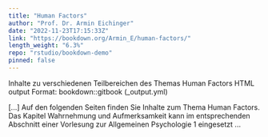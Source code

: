 ```yaml
---
title: "Human Factors"
author: "Prof. Dr. Armin Eichinger"
date: "2022-11-23T17:15:33Z"
link: "https://bookdown.org/Armin_E/human-factors/"
length_weight: "6.3%"
repo: "rstudio/bookdown-demo"
pinned: false
---
```


<p>Inhalte zu verschiedenen Teilbereichen des Themas Human Factors
HTML output Format: bookdown::gitbook (_output.yml)</p> [...] Auf den folgenden Seiten finden Sie Inhalte zum Thema Human Factors. Das Kapitel Wahrnehmung und Aufmerksamkeit kann im entsprechenden Abschnitt einer Vorlesung zur Allgemeinen Psychologie 1 eingesetzt ...
